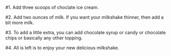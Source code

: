 #1. Add three scoops of choclate ice cream.

#2. Add two ounces of milk. If you want your milkshake thinner, then add a bit more milk.

#3. To add a little extra, you can add chocolate syrup or candy or chocolate chips or basically any other topping.

#4. All is left is to enjoy your new delicious milkshake.
